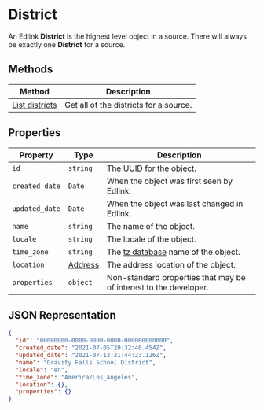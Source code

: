 # District
An Edlink **District** is the highest level object in
a source. There will always be exactly one **District**
for a source.

## Methods
| Method | Description |
| ------ | ----------- |
| [List districts]() | Get all of the districts for a source. |

## Properties
| Property | Type | Description |
| -------- | ---- | ----------- |
| `id` | `string` | The UUID for the object. |
| `created_date` | `Date` | When the object was first seen by Edlink. |
| `updated_date` | `Date` | When the object was last changed in Edlink. |
| `name` | `string` | The name of the object. |
| `locale` | `string` | The locale of the object. |
| `time_zone` | `string` | The [tz database](https://en.wikipedia.org/wiki/List_of_tz_database_time_zones) name of the object. |
| `location` | [Address]() | The address location of the object.
| `properties` | `object` | Non-standard properties that may be of interest to the developer. |

## JSON Representation
```json
{
  "id": "00000000-0000-0000-0000-000000000000",
  "created_date": "2021-07-05T20:32:40.454Z",
  "updated_date": "2021-07-12T21:44:23.126Z",
  "name": "Gravity Falls School District",
  "locale": "en",
  "time_zone": "America/Los_Angeles",
  "location": {},
  "properties": {}
}
```
